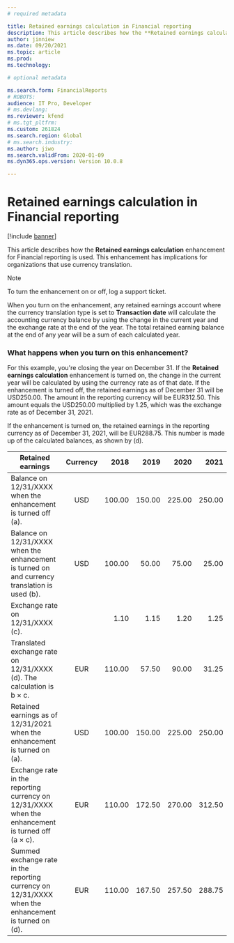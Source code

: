 ```yaml
---
# required metadata

title: Retained earnings calculation in Financial reporting
description: This article describes how the **Retained earnings calculation** enhancement for Financial reporting is used. This enhancement has implications for organizations that use currency translation.
author: jinniew
ms.date: 09/20/2021
ms.topic: article
ms.prod: 
ms.technology: 

# optional metadata

ms.search.form: FinancialReports
# ROBOTS: 
audience: IT Pro, Developer
# ms.devlang: 
ms.reviewer: kfend
# ms.tgt_pltfrm: 
ms.custom: 261824
ms.search.region: Global
# ms.search.industry: 
ms.author: jiwo
ms.search.validFrom: 2020-01-09
ms.dyn365.ops.version: Version 10.0.8

---
```


# Retained earnings calculation in Financial reporting

[!include [banner](../includes/banner.md)]

This article describes how the **Retained earnings calculation** enhancement for Financial reporting is used. This enhancement has implications for organizations that use currency translation.

> [!NOTE]
> To turn the enhancement on or off, log a support ticket.
>
> When you turn on the enhancement, any retained earnings account where the currency translation type is set to **Transaction date** will calculate the accounting currency balance by using the change in the current year and the exchange rate at the end of the year. The total retained earning balance at the end of any year will be a sum of each calculated year.

### What happens when you turn on this enhancement?

For this example, you're closing the year on December 31. If the **Retained earnings calculation** enhancement is turned on, the change in the current year will be calculated by using the currency rate as of that date. If the enhancement is turned off, the retained earnings as of December 31 will be USD250.00. The amount in the reporting currency will be EUR312.50. This amount equals the USD250.00 multiplied by 1.25, which was the exchange rate as of December 31, 2021.

If the enhancement is turned on, the retained earnings in the reporting currency as of December 31, 2021, will be EUR288.75. This number is made up of the calculated balances, as shown by (d).

| Retained earnings                                                                                | Currency | 2018   | 2019   | 2020   | 2021   |
|--------------------------------------------------------------------------------------------------|:----------:|--------:|--------:|--------:|--------:|
| Balance on 12/31/XXXX when the enhancement is turned off (a).                                    | USD      | 100.00 | 150.00 | 225.00 | 250.00 |
| Balance on 12/31/XXXX when the enhancement is turned on and currency translation is used (b).    | USD      | 100.00 | 50.00  | 75.00  | 25.00  |
| Exchange rate on 12/31/XXXX (c).                                                                 |          | 1.10   | 1.15   | 1.20   | 1.25   |
| Translated exchange rate on 12/31/XXXX (d). The calculation is b × c.                           | EUR      | 110.00 | 57.50  | 90.00  | 31.25  |
| Retained earnings as of 12/31/2021 when the enhancement is turned on (a).                            | USD      | 100.00 | 150.00 | 225.00 | 250.00 |
| Exchange rate in the reporting currency on 12/31/XXXX when the enhancement is turned off (a × c).    | EUR      | 110.00 | 172.50 | 270.00 | 312.50 |
| Summed exchange rate in the reporting currency on 12/31/XXXX when the enhancement is turned on (d). | EUR      | 110.00 | 167.50 | 257.50 | 288.75 |


